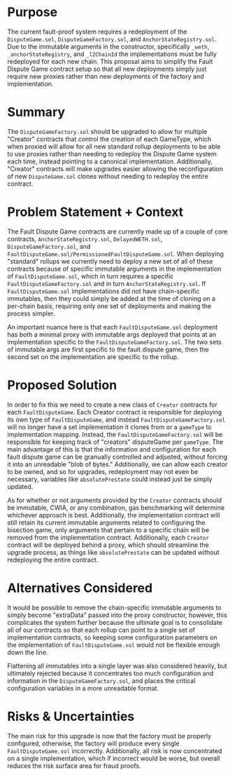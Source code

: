 # Purpose

The current fault-proof system requires a redeployment of the `DisputeGame.sol`, `DisputeGameFactory.sol`, and `AnchorStateRegistry.sol`. Due to the immutable arguments in the constructor, specifically `_weth`, `_anchorStateRegistry`, and `_l2ChainId` the implementations must be fully redeployed for each new chain. This proposal aims to simplify the Fault Dispute Game contract setup so that all new deployments simply just require new proxies rather than new deployments of the factory and implementation.

# Summary

The `DisputeGameFactory.sol` should be upgraded to allow for multiple "Creator" contracts that control the creation of each GameType, which when proxied will allow for all new standard rollup deployments to be able to use proxies rather than needing to redeploy the Dispute Game system each time, instead pointing to a canonical implementation. Additionally, "Creator" contracts will make upgrades easier allowing the reconfiguration of new `DisputeGame.sol` clones without needing to redeploy the entire contract.

# Problem Statement + Context

The Fault Dispute Game contracts are currently made up of a couple of core contracts, `AnchorStateRegistry.sol`, `DelayedWETH.sol`, `DisputeGameFactory.sol`, and `FaultDisputeGame.sol/PermissionedFaultDisputeGame.sol`. When deploying "standard" rollups we currently need to deploy a new set of all of these contracts because of specific immutable arguments in the implementation of `FaultDisputeGame.sol`, which in turn requires a specific `FaultDisputeGameFactory.sol` and in turn `AnchorStateRegistry.sol`. If `FaultDisputeGame.sol` implementations did not have chain-specific immutables, then they could simply be added at the time of cloning on a per-chain basis, requiring only one set of deployments and making the process simpler.

An important nuance here is that each `FaultDisputeGame.sol` deployment has both a minimal proxy with immutable args deployed that points at an implementation specific to the `FaultDisputeGameFactory.sol`. The two sets of immutable args are first specific to the fault dispute game, then the second set on the implementation are specific to the rollup.

# Proposed Solution

In order to fix this we need to create a new class of `Creator` contracts for each `FaultDisputeGame`. Each Creator contract is responsible for deploying its own type of `FaultDisputeGame`, and instead `FaultDisputeGameFactory.sol` will no longer have a set implementation it clones from or a `gameType` to implementation mapping. Instead, the `FaultDisputeGameFactory.sol` will be responsible for keeping track of "creators" disputeGame per `gameType`. The main advantage of this is that the information and configuration for each fault dispute game can be granually controlled and adjusted, without forcing it into an unreadable "blob of bytes." Additionally, we can allow each creator to be owned, and so for upgrades, redeployment may not even be necessary, variables like `absolutePrestate` could instead just be simply updated. 

As for whether or not arguments provided by the `Creator` contracts should be immutable, CWIA, or any combination, gas benchmarking will determine whichever approach is best. Additionally, the implementation contract will still retain its current immutable arguments related to configuring the bisection game, only arguments that pertain to a specific chain will be removed from the implementation contract. Additionally, each `Creator` contract will be deployed behind a proxy, which should streamline the upgrade process, as things like `absolutePrestate` can be updated without redeploying the entire contract.

# Alternatives Considered

It would be possible to remove the chain-specific immutable arguments to simply become "extraData" passed into the proxy constructor, however, this complicates the system further because the ultimate goal is to consolidate all of our contracts so that each rollup can point to a single set of implementation contracts, so keeping some configuration parameters on the implementation of `FaultDisputeGame.sol` would not be flexible enough down the line.

Flattening all immutables into a single layer was also considered heavily, but ultimately rejected because it concentrates too much configuration and information in the `DisputeGameFactory.sol`, and places the critical configuration variables in a more unreadable format.

# Risks & Uncertainties

The main risk for this upgrade is now that the factory must be properly configured, otherwise, the factory will produce every single `FaultDisputeGame.sol` incorrectly. Additionally, all risk is now concentrated on a single implementation, which if incorrect would be worse, but overall reduces the risk surface area for fraud proofs.

